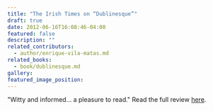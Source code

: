 ```yaml
---
title: "The Irish Times on “Dublinesque”"
draft: true
date: 2012-06-16T16:08:46-04:00
featured: false
description: ""
related_contributors:
  - author/enrique-vila-matas.md
related_books:
  - book/dublinesque.md
gallery:
featured_image_position: 
---
```


"Witty and informed… a pleasure to read." Read the full review [here](http://www.irishtimes.com/newspaper/weekend/2012/0616/1224318012449.html). 

